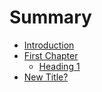 # Summary

* [Introduction](README.md)
* [First Chapter](chapter1.md)
  * [Heading 1](chapter1/heading-1.md)
* [New Title?](new-title.md)

